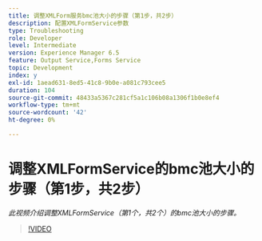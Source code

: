 ```yaml
---
title: 调整XMLForm服务bmc池大小的步骤（第1步，共2步）
description: 配置XMLFormService参数
type: Troubleshooting
role: Developer
level: Intermediate
version: Experience Manager 6.5
feature: Output Service,Forms Service
topic: Development
index: y
exl-id: 1aead631-8ed5-41c8-9b0e-a081c793cee5
duration: 104
source-git-commit: 48433a5367c281cf5a1c106b08a1306f1b0e8ef4
workflow-type: tm+mt
source-wordcount: '42'
ht-degree: 0%

---
```



# 调整XMLFormService的bmc池大小的步骤（第1步，共2步）

*此视频介绍调整XMLFormService（第1个，共2个）的bmc池大小的步骤。*

>[!VIDEO](https://video.tv.adobe.com/v/335552?quality=12&learn=on)

